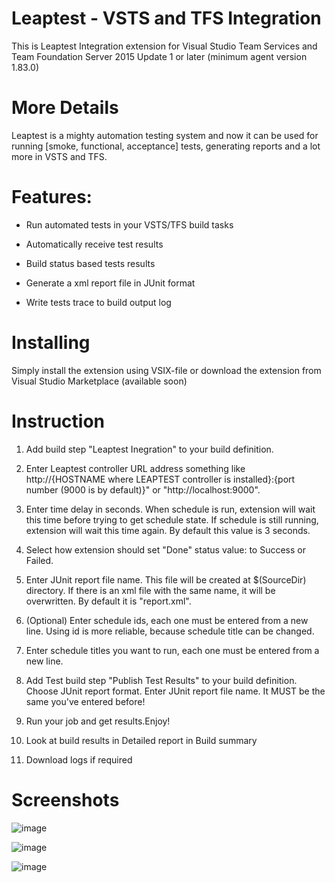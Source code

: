 # Leaptest - VSTS and TFS Integration  
This is Leaptest Integration extension for Visual Studio Team Services and Team Foundation Server 2015 Update 1 or later (minimum agent version 1.83.0)  
# More Details
  
Leaptest is a mighty automation testing system and now it can be used for running [smoke, functional, acceptance] tests, generating reports and a lot more in VSTS and TFS. 

# Features:
  
- Run automated tests in your VSTS/TFS build tasks
  
- Automatically receive test results
 
- Build status based tests results
  
- Generate a xml report file in JUnit format
 
- Write tests trace to build output log
 
# Installing  
Simply install the extension using VSIX-file or download the extension from Visual Studio Marketplace (available soon)
# Instruction
  
1. Add build step "Leaptest Inegration" to your build definition.

2. Enter Leaptest controller URL address something like http://{HOSTNAME where LEAPTEST controller is installed}:{port number (9000 is by default)}" or "http://localhost:9000".
3. Enter time delay in seconds. When schedule is run, extension will wait this time before trying to get schedule state. If schedule is still running, extension will wait this time again. By default this value is 3 seconds.  
4. Select how extension should set "Done" status value: to Success or Failed.  
5. Enter JUnit report file name. This file will be created at $(SourceDir) directory. If there is an xml file with the same name, it will be overwritten. By default it is "report.xml".  
6. (Optional) Enter schedule ids, each one must be entered from a new line. Using id is more reliable, because schedule title can be changed.
7. Enter schedule titles you want to run,  each one must be entered from a new line. 
8. Add Test build step "Publish Test Results" to your build definition. Choose JUnit report format. Enter JUnit report file name. It MUST be the same you've entered before!  
9. Run your job and get results.Enjoy!  
10. Look at build results in Detailed report in Build summary  
11. Download logs if required  


# Screenshots
  
![image](http://customatics.com/wp-content/uploads/2017/09/screen1.png)

![image](http://customatics.com/wp-content/uploads/2017/09/screen2.png)

![image](http://customatics.com/wp-content/uploads/2017/09/screen3.png)

